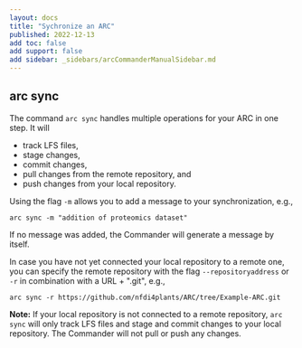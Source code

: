 ```yaml
---
layout: docs
title: "Sychronize an ARC"
published: 2022-12-13
add toc: false
add support: false
add sidebar: _sidebars/arcCommanderManualSidebar.md
---
```


## arc sync

The command `arc sync` handles multiple operations for your ARC in one step. It will

- track LFS files,
- stage changes,
- commit changes,
- pull changes from the remote repository, and
- push changes from your local repository. 

Using the flag `-m` allows you to add a message to your synchronization, e.g.,

```
arc sync -m "addition of proteomics dataset"
```
If no message was added, the Commander will generate a message by itself. 

In case you have not yet connected your local repository to a remote one, you can specify the remote repository with the flag `--repositoryaddress` or `-r` in combination with a URL + ".git", e.g.,

```
arc sync -r https://github.com/nfdi4plants/ARC/tree/Example-ARC.git
``` 

**Note:** If your local repository is not connected to a remote repository, `arc sync` will only track LFS files and stage and commit changes to your local repository. The Commander will not pull or push any changes.
